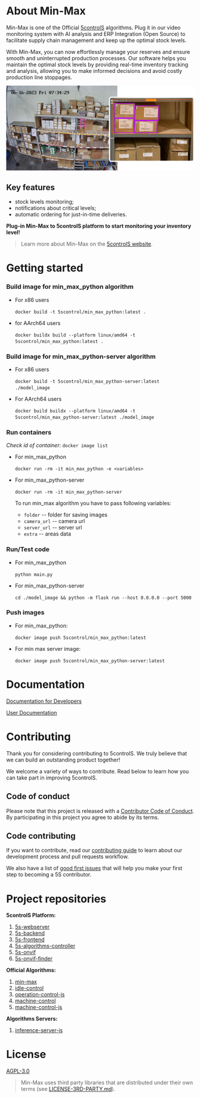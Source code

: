 # About Min-Max
Min-Max is one of the Official [5controlS](https://5controls.com/) algorithms. Plug it in our video monitoring system with AI analysis and ERP Integration (Open Source) to facilitate supply chain management and keep up the optimal stock levels.

With Min-Max, you can now effortlessly manage your reserves and ensure smooth and uninterrupted production processes. Our software helps you maintain the optimal stock levels by providing real-time inventory tracking and analysis, allowing you to make informed decisions and avoid costly production line stoppages. 

![Min-max](https://github.com/5sControl/5s-user-documentation/blob/main/assets/Min-max.png)

## Key features

- stock levels monitoring;
- notifications about critical levels;
- automatic ordering for just-in-time deliveries.

**Plug-in Min-Max to 5controlS platform to start monitoring your inventory level!**

> Learn more about Min-Max on the [5controlS website](https://5controls.com/solutions/inventory-control).

# Getting started 

### Build image for min_max_python algorithm
- For x86 users

    ```docker build -t 5scontrol/min_max_python:latest .```

- for AArch64 users 

    ```docker buildx build --platform linux/amd64 -t 5scontrol/min_max_python:latest .```


### Build image for min_max_python-server algorithm

- For x86 users

    ```docker build -t 5scontrol/min_max_python-server:latest ./model_image```

- For AArch64 users 

    ```docker build buildx --platform linux/amd64 -t 5scontrol/min_max_python-server:latest ./model_image```



### Run containers

*Check id of container:* ```docker image list```

- For min_max_python

    ```docker run -rm -it min_max_python -e <variables>```

- For min_max_python-server

    ```docker run -rm -it min_max_python-server```

  To run min_max algorithm you have to pass following variables:
    - ```folder``` -- folder for saving images
    - ```camera_url``` -- camera url
    - ```server_url``` -- server url
    - ```extra``` -- areas data


### Run/Test code

- For min_max_python

  ```python main.py```

- For min_max_python-server

  ```cd ./model_image && python -m flask run --host 0.0.0.0 --port 5000```


### Push images

- For min_max_python:

  ```docker image push 5scontrol/min_max_python:latest```

- For min max server image:

  ```docker image push 5scontrol/min_max_python-server:latest```

# **Documentation**

[Documentation for Developers](https://github.com/5sControl/5s-dev-documentation/wiki)

[User Documentation](https://github.com/5sControl/Manufacturing-Automatization-Enterprise/wiki)


# **Contributing**
Thank you for considering contributing to 5controlS. We truly believe that we can build an outstanding product together!

We welcome a variety of ways to contribute. Read below to learn how you can take part in improving 5controlS.

## **Code of conduct**

Please note that this project is released with a [Contributor Code of Conduct](CODE_OF_CONDUCT.md). By participating in this project you agree to abide by its terms.

## Code contributing

If you want to contribute, read  our [contributing guide](CONTRIBUTING.md) to learn about our development process and pull requests workflow.

We also have a list of [good first issues](https://github.com/5sControl/min-max/issues?q=is%3Aopen+is%3Aissue+label%3A%22good+first+issue%22) that will help you make your first step to beсoming a 5S contributor.


# **Project repositories**

**5controlS Platform:**
1. [5s-webserver](https://github.com/5sControl/5s-webserver)
2. [5s-backend](https://github.com/5sControl/5s-backend)
3. [5s-frontend](https://github.com/5sControl/5s-frontend)
4. [5s-algorithms-controller](https://github.com/5sControl/5s-algorithms-controller)
5. [5s-onvif](https://github.com/5sControl/5s-onvif)
6. [5s-onvif-finder](https://github.com/5sControl/5s-onvif-finder)
   
**Official Algorithms:**
1. [min-max](https://github.com/5sControl/min-max)
2. [idle-control](https://github.com/5sControl/idle-control)
3. [operation-control-js](https://github.com/5sControl/operation-control-js)
4. [machine-control](https://github.com/5sControl/machine-control)
5. [machine-control-js](https://github.com/5sControl/machine-control-js)

**Algorithms Servers:**
1. [inference-server-js](https://github.com/5sControl/inference-server-js)


# **License**
[AGPL-3.0](LICENSE)

> Min-Max uses third party libraries that are distributed under their own terms (see [LICENSE-3RD-PARTY.md](https://github.com/5sControl/min-max/blob/main/LICENSE-3RD-PARTY.md)).<br>

<br>
<div align="center">
  <a href="https://5controls.com/" style="text-decoration:none;">
    <img src="https://github.com/5sControl/Manufacturing-Automatization-Enterprise/blob/3bafa5805821a34e8b825df7cc78e00543fd7a58/assets/Property%201%3DVariant4.png" width="10%" alt="" /></a> 
  <img src="https://github.com/5sControl/5s-backend/assets/131950264/d48bcf5c-8aa6-42c4-a47d-5548ae23940d" width="3%" alt="" />
  <a href="https://github.com/5sControl" style="text-decoration:none;">
    <img src="https://github.com/5sControl/Manufacturing-Automatization-Enterprise/blob/3bafa5805821a34e8b825df7cc78e00543fd7a58/assets/github.png" width="4%" alt="" /></a>
  <img src="https://github.com/5sControl/5s-backend/assets/131950264/d48bcf5c-8aa6-42c4-a47d-5548ae23940d" width="3%" alt="" />
  <a href="https://www.youtube.com/@5scontrol" style="text-decoration:none;">
    <img src="https://github.com/5sControl/Manufacturing-Automatization-Enterprise/blob/ebf176c81fdb62d81b2555cb6228adc074f60be0/assets/youtube%20(1).png" width="5%" alt="" /></a>
</div>

